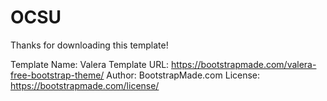 # OCSU
Thanks for downloading this template!

Template Name: Valera
Template URL: https://bootstrapmade.com/valera-free-bootstrap-theme/
Author: BootstrapMade.com
License: https://bootstrapmade.com/license/
